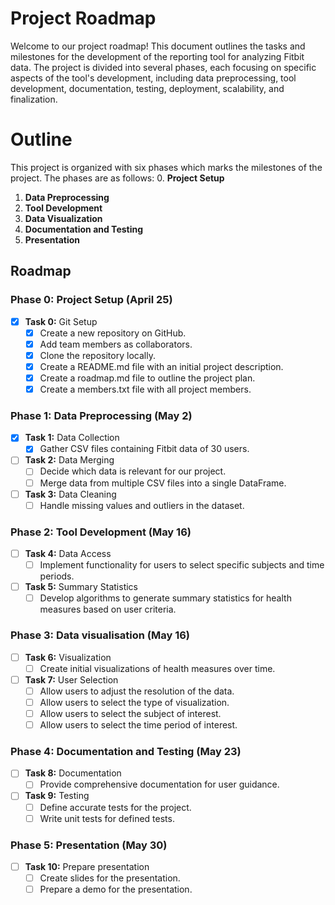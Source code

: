 # Project Roadmap
Welcome to our project roadmap! This document outlines the tasks and milestones for the development of the
reporting tool for analyzing Fitbit data. The project is divided into several phases, each focusing on specific aspects
of the tool's development, including data preprocessing, tool development, documentation, testing, deployment,
scalability, and finalization.

# Outline
This project is organized with six phases which marks the milestones of the project. The phases are as follows:
0. **Project Setup**
1. **Data Preprocessing**
2. **Tool Development**
3. **Data Visualization**
4. **Documentation and Testing**
5. **Presentation**

## Roadmap

### Phase 0: Project Setup (April 25)
- [X] **Task 0:** Git Setup
    - [X] Create a new repository on GitHub.
    - [X] Add team members as collaborators.
    - [X] Clone the repository locally.
    - [X] Create a README.md file with an initial project description.
    - [X] Create a roadmap.md file to outline the project plan.
    - [X] Create a members.txt file with all project members.

### Phase 1: Data Preprocessing (May 2)

- [X] **Task 1:** Data Collection
    - [X] Gather CSV files containing Fitbit data of 30 users.
- [ ] **Task 2:** Data Merging
  - [ ] Decide which data is relevant for our project.
  - [ ] Merge data from multiple CSV files into a single DataFrame.
- [ ] **Task 3:** Data Cleaning
    - [ ] Handle missing values and outliers in the dataset.

### Phase 2: Tool Development (May 16)

- [ ] **Task 4:** Data Access
    - [ ] Implement functionality for users to select specific subjects and time periods.
- [ ] **Task 5:** Summary Statistics
    - [ ] Develop algorithms to generate summary statistics for health measures based on user criteria.

### Phase 3: Data visualisation (May 16)

- [ ] **Task 6:** Visualization
  - [ ] Create initial visualizations of health measures over time.
- [ ] **Task 7:** User Selection
  - [ ] Allow users to adjust the resolution of the data.
  - [ ] Allow users to select the type of visualization.
  - [ ] Allow users to select the subject of interest.
  - [ ] Allow users to select the time period of interest.

### Phase 4: Documentation and Testing (May 23)

- [ ] **Task 8:** Documentation
    - [ ] Provide comprehensive documentation for user guidance.
- [ ] **Task 9:** Testing
    - [ ] Define accurate tests for the project.
    - [ ] Write unit tests for defined tests.

### Phase 5: Presentation (May 30)

- [ ] **Task 10:** Prepare presentation
    - [ ] Create slides for the presentation.
    - [ ] Prepare a demo for the presentation.
